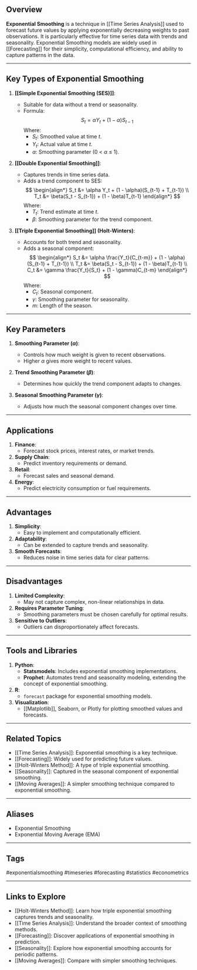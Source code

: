 ## Overview
**Exponential Smoothing** is a technique in [[Time Series Analysis]] used to forecast future values by applying exponentially decreasing weights to past observations. It is particularly effective for time series data with trends and seasonality. Exponential Smoothing models are widely used in [[Forecasting]] for their simplicity, computational efficiency, and ability to capture patterns in the data.

---

## Key Types of Exponential Smoothing

1. **[[Simple Exponential Smoothing (SES)]]**:
   - Suitable for data without a trend or seasonality.
   - Formula:
     $$
     S_t = \alpha Y_t + (1 - \alpha) S_{t-1}
     $$
     Where:
     - $S_t$: Smoothed value at time $t$.
     - $Y_t$: Actual value at time $t$.
     - $\alpha$: Smoothing parameter (0 < $\alpha$ ≤ 1).

2. **[[Double Exponential Smoothing]]**:
   - Captures trends in time series data.
   - Adds a trend component to SES:
     $$
     \begin{align*}
     S_t &= \alpha Y_t + (1 - \alpha)(S_{t-1} + T_{t-1}) \\
     T_t &= \beta(S_t - S_{t-1}) + (1 - \beta)T_{t-1}
     \end{align*}
     $$
     Where:
     - $T_t$: Trend estimate at time $t$.
     - $\beta$: Smoothing parameter for the trend component.

3. **[[Triple Exponential Smoothing]] (Holt-Winters)**:
   - Accounts for both trend and seasonality.
   - Adds a seasonal component:
     $$
     \begin{align*}
     S_t &= \alpha \frac{Y_t}{C_{t-m}} + (1 - \alpha)(S_{t-1} + T_{t-1}) \\
     T_t &= \beta(S_t - S_{t-1}) + (1 - \beta)T_{t-1} \\
     C_t &= \gamma \frac{Y_t}{S_t} + (1 - \gamma)C_{t-m}
     \end{align*}
     $$
     Where:
     - $C_t$: Seasonal component.
     - $\gamma$: Smoothing parameter for seasonality.
     - $m$: Length of the season.

---

## Key Parameters

1. **Smoothing Parameter ($\alpha$)**:
   - Controls how much weight is given to recent observations.
   - Higher $\alpha$ gives more weight to recent values.

2. **Trend Smoothing Parameter ($\beta$)**:
   - Determines how quickly the trend component adapts to changes.

3. **Seasonal Smoothing Parameter ($\gamma$)**:
   - Adjusts how much the seasonal component changes over time.

---

## Applications

1. **Finance**:
   - Forecast stock prices, interest rates, or market trends.
2. **Supply Chain**:
   - Predict inventory requirements or demand.
3. **Retail**:
   - Forecast sales and seasonal demand.
4. **Energy**:
   - Predict electricity consumption or fuel requirements.

---

## Advantages

1. **Simplicity**:
   - Easy to implement and computationally efficient.
2. **Adaptability**:
   - Can be extended to capture trends and seasonality.
3. **Smooth Forecasts**:
   - Reduces noise in time series data for clear patterns.

---

## Disadvantages

1. **Limited Complexity**:
   - May not capture complex, non-linear relationships in data.
2. **Requires Parameter Tuning**:
   - Smoothing parameters must be chosen carefully for optimal results.
3. **Sensitive to Outliers**:
   - Outliers can disproportionately affect forecasts.

---

## Tools and Libraries

1. **Python**:
   - **Statsmodels**: Includes exponential smoothing implementations.
   - **Prophet**: Automates trend and seasonality modeling, extending the concept of exponential smoothing.
2. **R**:
   - `forecast` package for exponential smoothing models.
3. **Visualization**:
   - [[Matplotlib]], Seaborn, or Plotly for plotting smoothed values and forecasts.

---

## Related Topics

- [[Time Series Analysis]]: Exponential smoothing is a key technique.
- [[Forecasting]]: Widely used for predicting future values.
- [[Holt-Winters Method]]: A type of triple exponential smoothing.
- [[Seasonality]]: Captured in the seasonal component of exponential smoothing.
- [[Moving Averages]]: A simpler smoothing technique compared to exponential smoothing.

---

## Aliases
- Exponential Smoothing
- Exponential Moving Average (EMA)

---

## Tags
#exponentialsmoothing #timeseries #forecasting #statistics #econometrics

---

## Links to Explore
- [[Holt-Winters Method]]: Learn how triple exponential smoothing captures trends and seasonality.
- [[Time Series Analysis]]: Understand the broader context of smoothing methods.
- [[Forecasting]]: Discover applications of exponential smoothing in prediction.
- [[Seasonality]]: Explore how exponential smoothing accounts for periodic patterns.
- [[Moving Averages]]: Compare with simpler smoothing techniques.